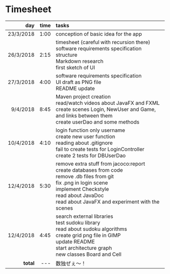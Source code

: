 # Timesheet
day | time | tasks
---:|---:|:---
23/3/2018 | 1:00 | conception of basic idea for the app
26/3/2018 | 2:15 | <span>timesheet (careful with recursion there)<br>software requirements specification structure<br>Markdown research<br>first sketch of UI</span>
27/3/2018 | 4:00 | <span>software requirements specification<br>UI draft as PNG file<br>README update</span>
9/4/2018 | 8:45 | <span>Maven project creation<br>read/watch videos about JavaFX and FXML<br>create scenes Login, NewUser and Game, and links between them<br>create userDao and some methods</span>
10/4/2018 | 4:10 | <span>login function only username<br>create new user function<br>reading about .gitignore<br>fail to create tests for LoginController<br>create 2 tests for DBUserDao</span>
12/4/2018 | 5:30 | <span>remove extra stuff from jacoco:report<br>create databases from code<br>remove .db files from git<br>fix .png in login scene<br>implement Checkstyle<br>read about JavaDoc<br>read about JavaFX and experiment with the scenes</span>
12/4/2018 | 4:45 | <span>search external libraries<br>test sudoku library<br>read about sudoku algorithms<br>create grid png file in GIMP<br>update README<br>start architecture graph<br>new classes Board and Cell</span>
**total** | --- |数独ぜぇ～！

